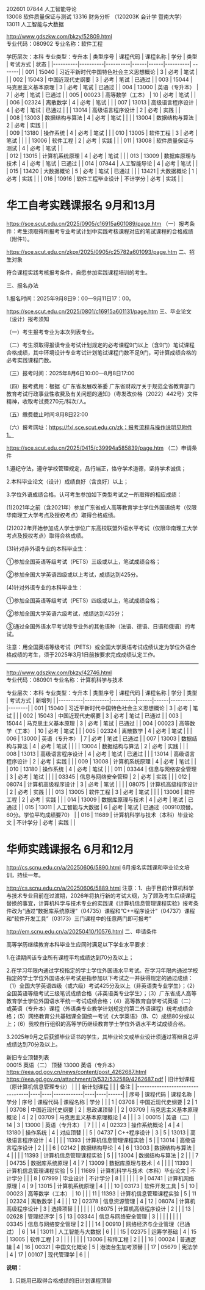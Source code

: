 202601
07844	人工智能导论	
13008	软件质量保证与测试
13316	财务分析 （120203K 会计学 暨南大学）
13011	人工智能与大数据 



http://www.gdszkw.com/bkzy/52809.html  
专业代码：080902                                            专业名称：软件工程

学历层次：本科             专业类型：专升本
| 类型序号 | 课程代码 | 课程名称 | 学分 | 类型 | 考试方式 | 状态 |
|----------|----------|----------|------|------|----------|  -------|
| 001 | 15040 | 习近平新时代中国特色社会主义思想概论 | 3 | 必考 | 笔试 |  |
| 002 | 15043 | 中国近现代史纲要 | 3 | 必考 | 笔试 | 已通过 |
| 003 | 15044 | 马克思主义基本原理 | 3 | 必考 | 笔试 | 已通过 |
| 004 | 13000 | 英语（专升本） | 7 | 必考 | 笔试 | 已通过 |
| 005 | 00023 | 高等数学（工本） | 10 | 必考 | 笔试 |  |
| 006 | 02324 | 离散数学 | 4 | 必考 | 笔试 |  |
| 007 | 13013 | 高级语言程序设计 | 4 | 必考 | 笔试 | 已通过 |
|  | 13014 | 高级语言程序设计 | 2 | 必考 | 实践 |  |  
| 008 | 13003 | 数据结构与算法 | 4 | 必考 | 笔试 |  |
|  | 13004 | 数据结构与算法 | 2 | 必考 | 实践 |  |  
| 009 | 13180 | 操作系统 | 4 | 必考 | 笔试 |  |
| 010 | 13005 | 软件工程 | 3 | 必考 | 笔试 |  |
|  | 13006 | 软件工程 | 2 | 必考 | 实践 |  |
| 011 | 13008 | 软件质量保证与测试 | 4 | 必考 | 笔试 |   |  
| 012 | 13015 | 计算机系统原理 | 4 | 必考 | 笔试 |  |
| 013 | 13009 | 数据库原理与技术 | 4 | 必考 | 笔试 | 已通过 |
| 014 | 07844 | 人工智能导论 | 4 | 必考 | 笔试 |  |
| 015 | 13420 | 大数据概论 | 5 | 必考 | 笔试 | 已通过 |
|  | 13421 | 大数据概论 | 1 | 必考 | 实践 |  |
| 016 | 10916 | 软件工程毕业设计 | 不计学分 | 必考 | 实践 |  |
# 华工自考实践课报名 9月和13月
https://sce.scut.edu.cn/2025/0905/c16915a601089/page.htm
（一）报考条件：考生须取得所报考专业考试计划中实践考核课程对应的笔试课程的合格成绩（附件1）。  

https://sce.scut.edu.cn/zkpx/2025/0905/c25782a601093/page.htm
二、招生对象

符合课程实践考核报考条件，自愿参加实践课程培训的考生。

三、报名办法

1.报名时间：2025年9月8日9：00—9月11日17：00。

https://sce.scut.edu.cn/2025/0801/c16915a601131/page.htm
三、毕业论文（设计）报考须知

（一）考生报考专业为本次列表专业。

（二）考生须取得报读专业考试计划规定的必考课程9门以上（含9门）笔试课程合格成绩，其中环境设计专业考试计划笔试课程门数不足9门，可计算成绩合格的必考实践课程门数。

（三）报考时间：2025年8月6日10:00—8月8日17:00

（四）报考费用：根据《广东省发展改革委 广东省财政厅关于规范全省教育部门教育考试行政事业性收费及有关问题的通知》（粤发改价格〔2022〕442号）文件精神，收取考试费270元/科次/人。

（五）缴费截止时间:8月8日22:00

（六）报考网址：https://fxl.sce.scut.edu.cn/zk；报考流程与操作说明见附件1。

https://sce.scut.edu.cn/2025/0415/c39994a585839/page.htm
（二）申请条件

1.遵纪守法，遵守学校管理规定，品行端正，恪守学术道德，坚持学术诚信；

2.本科毕业论文（设计）成绩良好（含良好）以上；

3.学位外语成绩合格。认可考生参加如下类型考试之一所取得的相应成绩：

(1)2021年之前（含2021年）参加广东省成人高等教育学士学位外国语统考（仅限华南理工大学考点及授权考点）取得合格成绩。

(2)2022年开始参加成人学士学位广东高校联盟外语水平考试（仅限华南理工大学考点及授权考点）取得合格成绩。

(3)针对非外语专业的本科毕业生：

①参加全国英语等级考试（PETS）三级或以上，笔试成绩合格；

②参加全国大学英语四级或以上考试，成绩达到425分。

(4)针对外语专业的本科毕业生：

①参加全国英语等级考试（PETS）四级或以上，笔试成绩合格；

②参加全国大学英语六级考试，成绩达到425分；

③通过全国外语水平考试除专业外的其他语种（法语、德语、日语和俄语）的考试。

注意：用全国英语等级考试（PETS）或全国大学英语考试成绩认定为学位外语合格成绩的考生，须于2025年3月1日前按要求完成成绩认定工作。


---
http://www.gdszkw.com/bkzy/42746.html  
专业代码：080901                                专业名称：计算机科学与技术

专业层次：本科          专业类型：专升本
| 类型序号 | 课程代码 | 课程名称 | 学分 | 类型 | 考试方式 | 新增列 |
|----------|----------|----------|------|------|----------|--------|
| 001 | 15040 | 习近平新时代中国特色社会主义思想概论 | 3 | 必考 | 笔试 |        |
| 002 | 15043 | 中国近现代史纲要 | 3 | 必考 | 笔试 |   已通过     |
| 003 | 15044 | 马克思主义基本原理 | 3 | 必考 | 笔试 |   已通过     |
| 004 | 00023 | 高等数学（工本） | 10 | 必考 | 笔试 |        |
| 005 | 02324 | 离散数学 | 4 | 必考 | 笔试 |        |
| 006 | 13000 | 英语（专升本） | 7 | 必考 | 笔试 |  已通过      |
| 007 | 13003 | 数据结构与算法 | 4 | 必考 | 笔试 |        |
|  | 13004 | 数据结构与算法 | 2 | 必考 | 实践 |        |
| 008 | 13013 | 高级语言程序设计 | 4 | 必考 | 笔试 |   已通过     |
|  | 13014 | 高级语言程序设计 | 2 | 必考 | 实践 |        |
| 009 | 13008 | 计算机系统原理 | 4 | 必考 | 笔试 |        |
| 010 | 13180 | 操作系统 | 4 | 必考 | 笔试 |        |
| 011 | 03344 | 信息与网络安全管理 | 3 | 必考 | 笔试 |        |
|  | 03345 | 信息与网络安全管理 | 2 | 必考 | 实践 |        |
| 012 | 08074 | 计算机高级程序设计 | 3 | 必考 | 笔试 |        |
|  | 08075 | 计算机高级程序设计 | 2 | 必考 | 实践 |        |
| 013 | 13005 | 软件工程 | 3 | 必考 | 笔试 |        |
|  | 13006 | 软件工程 | 2 | 必考 | 实践 |        |
| 014 | 13009 | 数据库原理与技术 | 4 | 必考 | 笔试 |   已通过     |
| 015 | 13011 | 人工智能与大数据 | 6 | 必考 | 笔试 |   已通过（00910顶替。60分。学位平均成绩要70）     |
| 016 | 11689 | 计算机科学与技术（本科）毕业论文 | 不计学分 | 必考 | 实践 |        |

# 华师实践课报名 6月和12月
http://cs.scnu.edu.cn/a/20250606/5890.html
6月报名实践课和毕业论文培训，持续一年。

http://cs.scnu.edu.cn/a/20250606/5889.html
注意：1、由于目前计算机科学与技术专业目前在过渡期，2026年将执行新的考试大纲，为了顾及考生后续课程替换的事宜，计算机科学与技术专业的实践课《计算机信息管理课程实验》报考条件改为“通过“数据库系统原理”（04735）课程和“C++程序设计”（04737）课程和“软件开发工具”（03173）三门课程中的任意两门即可报考”


http://em.scnu.edu.cn/a/20250410/10576.html
二、申请条件

高等学历继续教育本科毕业生应同时满足以下学业水平要求：

1.在读期间该专业所有课程平均成绩达到70分及以上；

2.在学习年限内通过学校指定的学士学位外国语水平考试。在学习年限内通过学校指定的学士学位外国语水平考试是指参加以下考试之一并获得规定的通过成绩：（1）全国大学英语四级（或六级）考试425分及以上（非英语类专业学生）；（2）全国英语等级考试三级笔试成绩合格（非英语类专业学生）；（3）广东省成人高等教育学士学位外国语水平统一考试成绩合格；（4）高等教育自学考试英语（二）或英语（专升本）课程（外语类专业教学计划规定的第二外语课程）统考成绩合格；（5）网络教育公共基础课全国统一考试《大学英语》（B、C）成绩80分或以上；（6）我校自行组织的高等学历继续教育学士学位外语水平考试成绩合格。

3.2025年9月之后获颁毕业证书的学生，其毕业论文或毕业设计须通过答辩且总评成绩达到70分及以上。












新旧专业顶替列表  
00015 英语（二） 顶替 13000 英语（专升本）
https://eea.gd.gov.cn/news/content/post_4262687.html
https://eea.gd.gov.cn/attachment/0/532/532589/4262687.pdf
| 旧计划课程（原计算机信息管理专业） |  |  | 新计划课程 |  |  | 备注 |
|----------------------------------|----|----|------------|----|----|------|
| 序号 | 课程代码 | 课程名称 | 学分 | 序号 | 课程代码 | 课程名称 | 学分 |  |
| 1 | 03708 | 中国近现代史纲要 | 2 | 1 | 03708 | 中国近现代史纲要 | 2 | 思政课顶替 |
| 2 | 03709 | 马克思主义基本原理概论 | 4 | 2 | 03709 | 马克思主义基本原理概论 | 4 |  |
| 3 | 00015 | 英语（二） | 14 | 3 | 13000 | 英语（专升本） | 7 |  |
| 4 | 02323 | 操作系统概论 | 4 | 4 | 13180 | 操作系统 | 4 | 对应顶替 |
| 5 | 04737 | C++程序设计 | 3 | 5 | 13013 | 高级语言程序设计 | 4 |  |
|  | 11393 | 计算机信息管理课程实验 | 5 |  | 13014 | 高级语言程序设计 | 2 |  |
| 6 | 02142 | 数据结构导论 | 4 | 6 | 13003 | 数据结构与算法 | 4 |  |
|  | 11393 | 计算机信息管理课程实验 | 5 |  | 13004 | 数据结构与算法 | 2 |  |
| 7 | 04735 | 数据库系统原理 | 4 | 7 | 13009 | 数据库原理与技术 | 4 |  |
|  | 11393 | 计算机信息管理课程实验 | 5 |  | 11689 | 计算机科学与技术（本科）毕业论文 | 不计学分 |  |
| 8 | 07999 | 毕业设计 | 不计学分 | 8 |  |  |  |  |
| 9 | 04741 | 计算机网络原理 | 4 | 9 | 13015 | 计算机系统原理 | 4 |  |
| 10 | 03173 | 软件开发工具 | 5 | 10 | 00023 | 高等数学（工本） | 10 |  |
| 11 | 11393 | 计算机信息管理课程实验 | 5 | 11 | 02324 | 离散数学 | 4 |  |
| 12 | 02378 | 信息资源管理 | 4 | 12 | 08074 | 计算机高级程序设计 | 3 | 选择项替 |
|  |  |  |  |  | 08075 | 计算机高级程序设计 | 2 |  |
| 13 | 02628 | 管理经济学 | 5 | 13 | 03344 | 信息与网络安全管理 | 3 |  |
|  |  |  |  |  | 03345 | 信息与网络安全管理 | 2 |  |
| 14 | 00910 | 网络经济与企业管理（已通过） | 6 | 14 | 13011 | 人工智能与大数据 | 6 |  |
| 15 | 02375 | 运筹学基础 | 4 | 15 | 13005 | 软件工程 | 3 |  |
|  |  |  |  |  | 13006 | 软件工程 | 2 |  |
| 16 | 00024 | 普通逻辑 | 4 | 16 | 00321 | 中国文化概论 | 5 | 港澳台生加考顶替 |
| 17 | 05679 | 宪法学 | 4 | 17 | 00107 | 现代管理学 | 6 |  |

**说明：**
1. 只能用已取得合格成绩的旧计划课程顶替